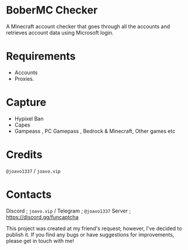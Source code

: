 # BoberMC Checker
A Minecraft account checker that goes through all the accounts and retrieves account data using Microsoft login.

# Requirements
 * Accounts
 * Proxies.

# Capture
* Hypixel Ban
* Capes
* Gampeass , PC Gamepass , Bedrock & Minecraft, Other games etc

# Credits
`@joavo1337` / `joavo.vip`


# Contacts
Discord ; `joavo.vip` /  Telegram ; `@joavo1337`
Server ; https://discord.gg/funcaptcha

This project was created at my friend's request; however, I've decided to publish it. If you find any bugs or have suggestions for improvements, please get in touch with me!
